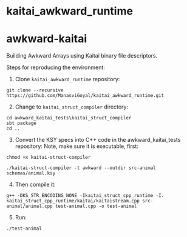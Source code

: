 # kaitai_awkward_runtime

# awkward-kaitai
Building Awkward Arrays using Kaitai binary file descriptors.

Steps for reproducing the environment:

1. Clone `kaitai_awkward_runtime` repository:
```
git clone --recursive https://github.com/ManasviGoyal/kaitai_awkward_runtime.git
```

2. Change to `kaitai_struct_compiler` directory: 
```
cd awkward_kaitai_tests\kaitai_struct_compiler
sbt package
cd ..
```

3. Convert the KSY specs into C++ code in the awkward_kaitai_tests repository: 
Note, make sure it is executable, first:
```
chmod +x kaitai-struct-compiler
```
```
./kaitai-struct-compiler -t awkward --outdir src-animal schemas/animal.ksy
```

4. Then compile it: 
```
g++ -DKS_STR_ENCODING_NONE -Ikaitai_struct_cpp_runtime -I. kaitai_struct_cpp_runtime/kaitai/kaitaistream.cpp src-animal/animal.cpp test-animal.cpp -o test-animal
```

5. Run: 
```
./test-animal
```

